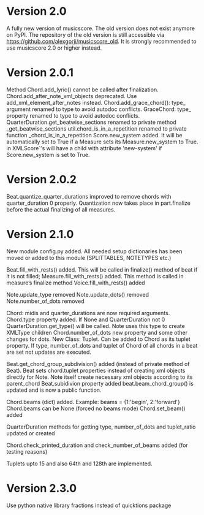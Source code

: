 # Version 2.0

A fully new version of musicscore. The old version does not exist anymore on PyPI. The repository of the old version is
still accessible via https://github.com/alexgorji/musicscore_old. It is strongly recommended to use musicscore 2.0 or
higher instead.

# Version 2.0.1

Method Chord.add_lyric() cannot be called after finalization.
Chord.add_after_note_xml_objects deprecated. Use add_xml_element_after_notes instead.
Chord.add_grace_chord(): type_ argument renamed to type to avoid autodoc conflicts.
GraceChord: type_ property renamed to type to avoid autodoc conflicts.
QuarterDuration.get_beatwise_sections renamed to private method _get_beatwise_sections
util.chord_is_in_a_repetition renamed to private function _chord_is_in_a_repetition
Score.new_system added. It will be automatically set to True if a Measure sets its Measure.new_system to
True. <encoding> in XMLScore`\'s <identification> will have a <support> child with attribute 'new-system' if
Score.new_system is set to True.

# Version 2.0.2

Beat.quantize_quarter_durations improved to remove chords with quarter_duration 0 properly. Quantization now takes place
in part.finalize before the actual finalizing of all measures.

# Version 2.1.0

New module config.py added. All needed setup dictionaries has been moved or added to this module (SPLITTABLES, NOTETYPES
etc.)

Beat.fill_with_rests() added. This will be called in finalize() method of beat if it is not filled;
Measure.fill_with_rests() added. This method is called in measure’s finalize method
Voice.fill_with_rests() added

Note.update_type removed
Note.update_dots() removed
Note.number_of_dots removed

Chord: midis and quarter_durations are now required arguments.
Chord.type property added. If None and QuarterDuration not 0 QuarterDuration.get_type() will be called. Note uses this
type to create XMLType children
Chord.number_of_dots new property and some other changes for dots.
New Class: Tuplet. Can be added to Chord as its tuplet property.
If type, number_of_dots and tuplet of Chord of all chords in a beat are set not updates are executed.

Beat.get_chord_group_subdivision() added (instead of private method of Beat). Beat sets chord.tuplet properties instead
of creating xml objects directly for Note. Note itself create necessary xml objects according to its parent_chord
Beat.subidivion property added
beat.beam_chord_group() is updated and is now a public function.

Chord.beams (dict) added. Example: beams = {1:'begin', 2:'forward'}
Chord.beams can be None (forced no beams mode)
Chord.set_beam() added

QuarterDuration methods for getting type, number_of_dots and tuplet_ratio updated or created

Chord.check_printed_duration and check_number_of_beams added (for testing reasons)

Tuplets upto 15 and also 64th and 128th are implemented. 

# Version 2.3.0
Use python native library fractions instead of quicktions package

